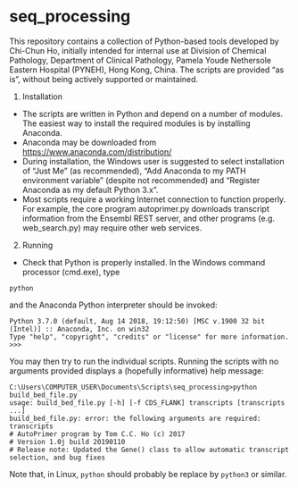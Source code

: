# seq_processing
This repository contains a collection of Python-based tools developed by Chi-Chun Ho, initially intended for internal use at Division of Chemical Pathology, Department of Clinical Pathology, Pamela Youde Nethersole Eastern Hospital (PYNEH), Hong Kong, China.
The scripts are provided “as is”, without being actively supported or maintained.
1.	Installation
  * The scripts are written in Python and depend on a number of modules. The easiest way to install the required modules is by installing Anaconda.
  * Anaconda may be downloaded from https://www.anaconda.com/distribution/
  * During installation, the Windows user is suggested to select installation of “Just Me” (as recommended), “Add Anaconda to my PATH environment variable” (despite not recommended) and “Register Anaconda as my default Python 3.x”.
  * Most scripts require a working Internet connection to function properly. For example, the core program autoprimer.py downloads transcript information from the Ensembl REST server, and other programs (e.g. web_search.py) may require other web services. 
2.	Running
  * Check that Python is properly installed. In the Windows command processor (cmd.exe), type
```
python
```
and the Anaconda Python interpreter should be invoked:
```
Python 3.7.0 (default, Aug 14 2018, 19:12:50) [MSC v.1900 32 bit (Intel)] :: Anaconda, Inc. on win32
Type "help", "copyright", "credits" or "license" for more information.
>>>
```
You may then try to run the individual scripts. Running the scripts with no arguments provided displays a (hopefully informative) help message:
```
C:\Users\COMPUTER_USER\Documents\Scripts\seq_processing>python build_bed_file.py
usage: build_bed_file.py [-h] [-f CDS_FLANK] transcripts [transcripts ...]
build_bed_file.py: error: the following arguments are required: transcripts
# AutoPrimer program by Tom C.C. Ho (c) 2017
# Version 1.0j build 20190110
# Release note: Updated the Gene() class to allow automatic transcript selection, and bug fixes
```
Note that, in Linux, ```python``` should probably be replace by ```python3``` or similar.
